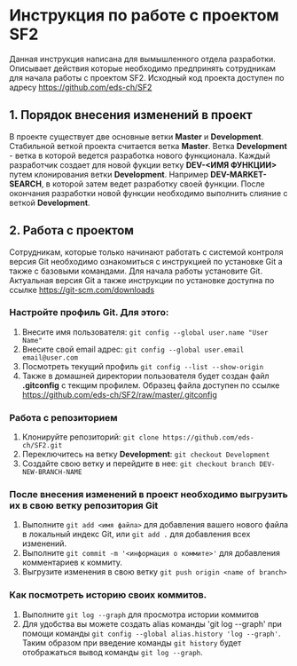 # Инструкция по работе с проектом SF2

Данная инструкция написана для вымышленного отдела разработки. Описывает действия которые необходимо предпринять сотрудникам для начала работы с проектом SF2. Исходный код проекта доступен по адресу https://github.com/eds-ch/SF2

## 1. Порядок внесения изменений в проект

В проекте существует две основные ветки **Master** и **Development**. Cтабильной веткой проекта считается ветка **Master**. Ветка **Development** - ветка в которой ведется разработка нового функционала. Каждый разработчик создает для новой фукции ветку **DEV-<ИМЯ ФУНКЦИИ>** путем клонирования ветки **Development**. Например **DEV-MARKET-SEARCH**, в которой затем ведет разработку своей функции. После окончания разработки новой функции необходимо выполнить слияние с веткой **Development**. 

## 2. Работа с проектом

Сотрудникам, которые только начинают работать с системой контроля версия Git необходимо ознакомиться с инструкцией по установке Git а также с базовыми командами. Для начала работы установите Git. Актуальная версия Git а также инструкции по установке доступна по ссылке https://git-scm.com/downloads

### Настройте профиль Git. Для этого:
1) Внесите имя пользователя: `git config --global user.name "User Name"`
2) Внесите свой email адрес: `git config --global user.email email@user.com`
3) Посмотреть текущий профиль `git config --list --show-origin`
4) Также в домашней директории пользователя будет создан файл **.gitconfig** с текщим профилем. Образец файла доступен по ссылке https://github.com/eds-ch/SF2/raw/master/.gitconfig

### Работа с репозиторием
1) Клонируйте репозиторий: `git clone https://github.com/eds-ch/SF2.git` 
2) Переключитесь на ветку **Development**: `git checkout Development`
3) Создайте свою ветку и перейдите в нее: `git checkout branch DEV-NEW-BRANCH-NAME`

### После внесения изменений в проект необходимо выгрузить их в свою ветку репозитория Git
1) Выполните `git add <имя файла>` для добавления вашего нового файла в локальный индекс Git, или `git add .` для добавления всех изменений.
2) Выполните `git commit -m '<информация о коммите>'` для добавления комментариев к коммиту.
3) Выгрузите изменения в свою ветку `git push origin <name of branch>`

### Как посмотреть историю своих коммитов.
 1) Выполните `git log --graph` для просмотра истории коммитов
 2) Для удобства вы можете создать alias команды 'git log --graph' при помощи команды `git config --global alias.history 'log --graph'`. Таким образом при введение команды `git history` будет отображаться вывод команды `git log --graph`.

